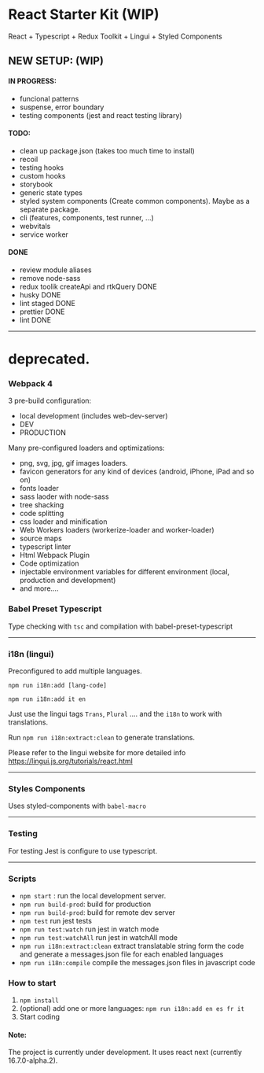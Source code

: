 # React Starter Kit (WIP)
React + Typescript + Redux Toolkit + Lingui + Styled Components

## NEW SETUP: (WIP)

#### IN PROGRESS:
- funcional patterns 
- suspense, error boundary
- testing components (jest and react testing library)

#### TODO:
- clean up package.json (takes too much time to install)
- recoil
- testing hooks
- custom hooks
- storybook
- generic state types
- styled system components (Create common components). Maybe as a separate package.
- cli (features, components, test runner, ...)
- webvitals
- service worker

#### DONE
- review module aliases
- remove node-sass
- redux toolik createApi and rtkQuery DONE
- husky DONE
- lint staged DONE
- prettier DONE
- lint DONE

---
# deprecated.

### Webpack 4
3 pre-build configuration:
- local development (includes web-dev-server)
- DEV
- PRODUCTION

Many pre-configured loaders and optimizations:
- png, svg, jpg, gif images loaders.
- favicon generators for any kind of devices (android, iPhone, iPad and so on)
- fonts loader
- sass laoder with node-sass
- tree shacking
- code splitting
- css loader and minification
- Web Workers loaders (workerize-loader and worker-loader)
- source maps
- typescript linter
- Html Webpack Plugin
- Code optimization
- injectable environment variables for different environment (local, production and development)
- and more....

### Babel Preset Typescript
Type checking with `tsc` and compilation with babel-preset-typescript

---
### i18n (lingui)
Preconfigured to add multiple languages.

`npm run i18n:add [lang-code]`

`npm run i18n:add it en`

Just use the lingui tags `Trans`, `Plural` .... and the `i18n` to work with translations.

Run `npm run i18n:extract:clean` to generate translations.

Please refer to the lingui website for more detailed info https://lingui.js.org/tutorials/react.html

---
### Styles Components
Uses styled-components with `babel-macro`

---

### Testing
For testing Jest is configure to use typescript.

---

### Scripts
- `npm start` : run the local development server.
- `npm run build-prod`: build for production
- `npm run build-prod`: build for remote dev server
- `npm test` run jest tests
- `npm run test:watch` run jest in watch mode
- `npm run test:watchAll` run jest in watchAll mode
- `npm run i18n:extract:clean` extract translatable string form the code and generate a messages.json file for each enabled languages
- `npm run i18n:compile` compile the messages.json files in javascript code

### How to start
1. `npm install`
2. (optional) add one or more languages:  `npm run i18n:add en es fr it`
3. Start coding

#### Note:
The project is currently under development. It uses react next (currently 16.7.0-alpha.2).
